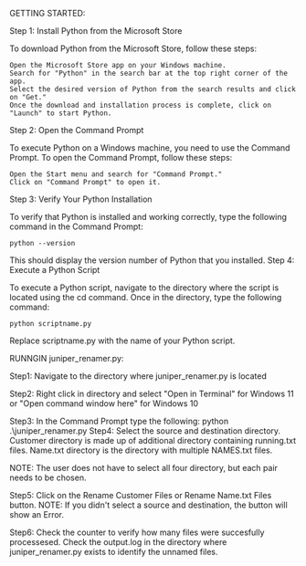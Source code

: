 GETTING STARTED:

Step 1: Install Python from the Microsoft Store

To download Python from the Microsoft Store, follow these steps:

    Open the Microsoft Store app on your Windows machine.
    Search for "Python" in the search bar at the top right corner of the app.
    Select the desired version of Python from the search results and click on "Get."
    Once the download and installation process is complete, click on "Launch" to start Python.

Step 2: Open the Command Prompt

To execute Python on a Windows machine, you need to use the Command Prompt. To open the Command Prompt, follow these steps:

    Open the Start menu and search for "Command Prompt."
    Click on "Command Prompt" to open it.

Step 3: Verify Your Python Installation

To verify that Python is installed and working correctly, type the following command in the Command Prompt:

    python --version 

This should display the version number of Python that you installed.
Step 4: Execute a Python Script

To execute a Python script, navigate to the directory where the script is located using the cd command. Once in the directory, type the following command:

    python scriptname.py

Replace scriptname.py with the name of your Python script.







RUNNGIN juniper_renamer.py:

Step1: Navigate to the directory where juniper_renamer.py is located

Step2: Right click in directory and select "Open in Terminal" for Windows 11 or "Open command window here" for Windows 10 

Step3: In the Command Prompt type the following:
	  python .\juniper_renamer.py
Step4: Select the source and destination directory. Customer directory is made up of additional directory containing running.txt files. Name.txt directory is the directory with multiple NAMES.txt files.

NOTE: The user does not have to select all four directory, but each pair needs to be chosen.

Step5: Click on the Rename Customer Files or Rename Name.txt Files button.
NOTE: If you didn't select a source and destination, the button will show an Error.

Step6: Check the counter to verify how many files were succesfully processesed. Check the output.log in the directory where juniper_renamer.py exists to identify the unnamed files.